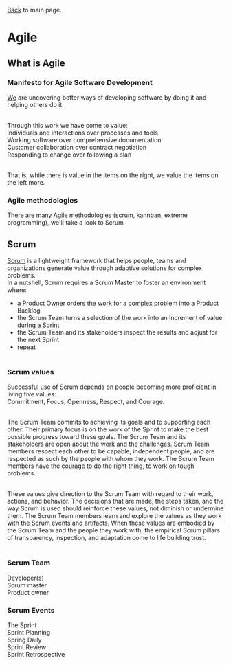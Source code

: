 [Back](../README.md) to main page.

# Agile

## What is Agile

### Manifesto for Agile Software Development

[We](https://agilemanifesto.org/) are uncovering better ways of developing software by doing it and helping others do it. <br/><br/>

Through this work we have come to value:<br/>
Individuals and interactions over processes and tools<br/>
Working software over comprehensive documentation<br/>
Customer collaboration over contract negotiation<br/>
Responding to change over following a plan<br/><br/>

That is, while there is value in the items on the right, we value the items on the left more.<br/>

### Agile methodologies 

There are many Agile methodologies (scrum, kannban, extreme programming), we'll take a look to Scrum

## Scrum

[Scrum](https://scrumguides.org/scrum-guide.html) is a lightweight framework that helps people, teams and organizations generate value through adaptive solutions for complex problems. <br/>
In a nutshell, Scrum requires a Scrum Master to foster an environment where: <br/>
 - a Product Owner orders the work for a complex problem into a Product Backlog
 - the Scrum Team turns a selection of the work into an Increment of value during a Sprint
 - the Scrum Team and its stakeholders inspect the results and adjust for the next Sprint
 - repeat
<br/><br/>

### Scrum values

Successful use of Scrum depends on people becoming more proficient in living five values: <br/>
Commitment, Focus, Openness, Respect, and Courage. <br/><br/>

The Scrum Team commits to achieving its goals and to supporting each other. Their primary focus is on the work of the Sprint to make the best possible progress toward these goals. The Scrum Team and its stakeholders are open about the work and the challenges. Scrum Team members respect each other to be capable, independent people, and are respected as such by the people with whom they work. The Scrum Team members have the courage to do the right thing, to work on tough problems. <br/><br/>

These values give direction to the Scrum Team with regard to their work, actions, and behavior. The decisions that are made, the steps taken, and the way Scrum is used should reinforce these values, not diminish or undermine them. The Scrum Team members learn and explore the values as they work with the Scrum events and artifacts. When these values are embodied by the Scrum Team and the people they work with, the empirical Scrum pillars of transparency, inspection, and adaptation come to life building trust.<br/><br/>

### Scrum Team

Developer(s) <br/> 
Scrum master <br/>
Product owner <br/>

### Scrum Events

The Sprint <br/>
Sprint Planning <br/>
Spring Daily <br/>
Sprint Review <br/> 
Sprint Retrospective 
